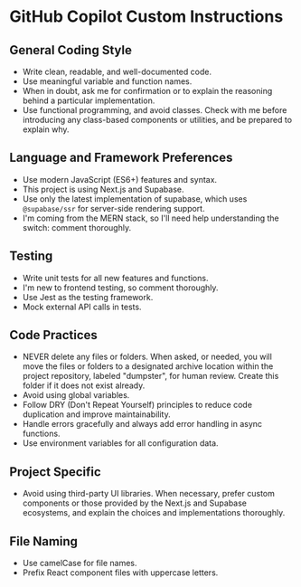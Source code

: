 # GitHub Copilot Custom Instructions

## General Coding Style

- Write clean, readable, and well-documented code.
- Use meaningful variable and function names.
- When in doubt, ask me for confirmation or to explain the reasoning behind a particular implementation.
- Use functional programming, and avoid classes. Check with me before introducing any class-based components or utilities, and be prepared to explain why.

## Language and Framework Preferences

- Use modern JavaScript (ES6+) features and syntax.
- This project is using Next.js and Supabase.
- Use only the latest implementation of supabase, which uses `@supabase/ssr` for server-side rendering support.
- I'm coming from the MERN stack, so I'll need help understanding the switch: comment thoroughly.

## Testing

- Write unit tests for all new features and functions.
- I'm new to frontend testing, so comment thoroughly.
- Use Jest as the testing framework.
- Mock external API calls in tests.

## Code Practices

- NEVER delete any files or folders. When asked, or needed, you will move the files or folders to a designated archive location within the project repository, labeled "dumpster", for human review. Create this folder if it does not exist already.
- Avoid using global variables.
- Follow DRY (Don't Repeat Yourself) principles to reduce code duplication and improve maintainability.
- Handle errors gracefully and always add error handling in async functions.
- Use environment variables for all configuration data.

## Project Specific

- Avoid using third-party UI libraries. When necessary, prefer custom components or those provided by the Next.js and Supabase ecosystems, and explain the choices and implementations thoroughly.

## File Naming

- Use camelCase for file names.
- Prefix React component files with uppercase letters.
